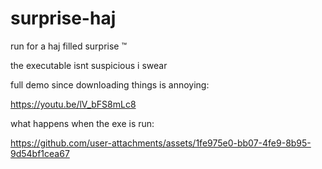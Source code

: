 # surprise-haj

run for a haj filled surprise :tm:

the executable isnt suspicious i swear

full demo since downloading things is annoying:

https://youtu.be/lV_bFS8mLc8

what happens when the exe is run:

https://github.com/user-attachments/assets/1fe975e0-bb07-4fe9-8b95-9d54bf1cea67



